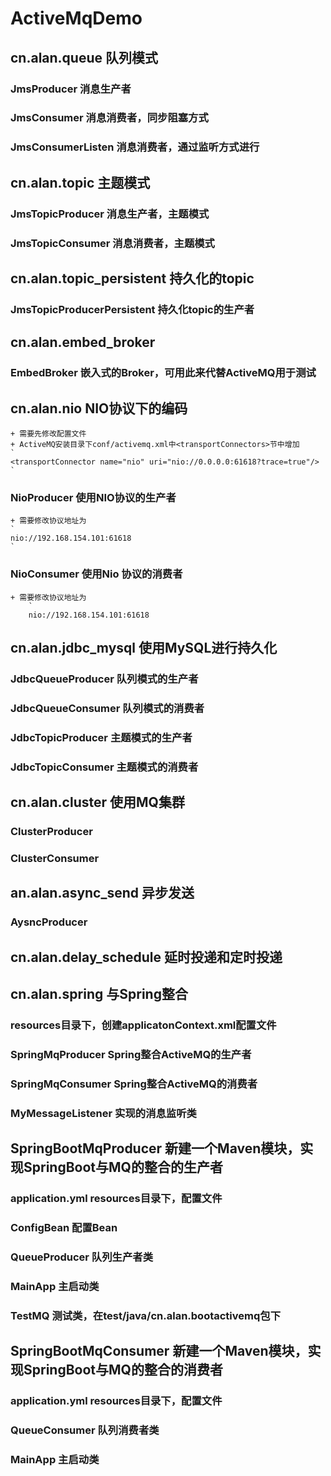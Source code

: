 # ActiveMqDemo
## cn.alan.queue 队列模式
### JmsProducer 消息生产者
### JmsConsumer 消息消费者，同步阻塞方式
### JmsConsumerListen 消息消费者，通过监听方式进行
## cn.alan.topic 主题模式
### JmsTopicProducer 消息生产者，主题模式
### JmsTopicConsumer 消息消费者，主题模式
## cn.alan.topic_persistent 持久化的topic
### JmsTopicProducerPersistent 持久化topic的生产者
## cn.alan.embed_broker 
### EmbedBroker 嵌入式的Broker，可用此来代替ActiveMQ用于测试
## cn.alan.nio  NIO协议下的编码
    + 需要先修改配置文件
    + ActiveMQ安装目录下conf/activemq.xml中<transportConnectors>节中增加
    `
    <transportConnector name="nio" uri="nio://0.0.0.0:61618?trace=true"/> 
    `
### NioProducer 使用NIO协议的生产者
    + 需要修改协议地址为
    `
    nio://192.168.154.101:61618
    `
### NioConsumer 使用Nio 协议的消费者
    + 需要修改协议地址为
        `
        nio://192.168.154.101:61618
     
## cn.alan.jdbc_mysql 使用MySQL进行持久化
### JdbcQueueProducer 队列模式的生产者
### JdbcQueueConsumer 队列模式的消费者
### JdbcTopicProducer 主题模式的生产者
### JdbcTopicConsumer 主题模式的消费者
## cn.alan.cluster 使用MQ集群
### ClusterProducer 
### ClusterConsumer
## an.alan.async_send 异步发送
### AysncProducer
## cn.alan.delay_schedule 延时投递和定时投递
## cn.alan.spring 与Spring整合
### resources目录下，创建applicatonContext.xml配置文件
### SpringMqProducer Spring整合ActiveMQ的生产者
### SpringMqConsumer Spring整合ActiveMQ的消费者
### MyMessageListener 实现的消息监听类
## SpringBootMqProducer 新建一个Maven模块，实现SpringBoot与MQ的整合的生产者
### application.yml resources目录下，配置文件
### ConfigBean 配置Bean
### QueueProducer 队列生产者类
### MainApp 主启动类
### TestMQ 测试类，在test/java/cn.alan.bootactivemq包下
## SpringBootMqConsumer 新建一个Maven模块，实现SpringBoot与MQ的整合的消费者
### application.yml resources目录下，配置文件
### QueueConsumer 队列消费者类
### MainApp 主启动类 
 



